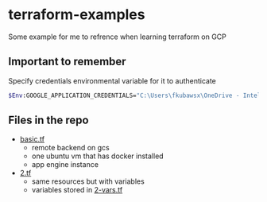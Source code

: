 # terraform-examples
Some example for me to refrence when learning terraform on GCP

## Important to remember

Specify credentials environmental variable for it to authenticate
```bash
$Env:GOOGLE_APPLICATION_CREDENTIALS="C:\Users\fkubawsx\OneDrive - Intel Corporation\terraform-examples\key.json"
```

## Files in the repo
- [basic.tf](https://github.com/Filip3Kx/terraform-examples/blob/main/basic.tf)
  - remote backend on gcs
  - one ubuntu vm that has docker installed
  - app engine instance
- [2.tf](https://github.com/Filip3Kx/terraform-examples/blob/main/2.tf)
  - same resources but with variables
  - variables stored in [2-vars.tf](https://github.com/Filip3Kx/terraform-examples/blob/main/2-vars.tf)
